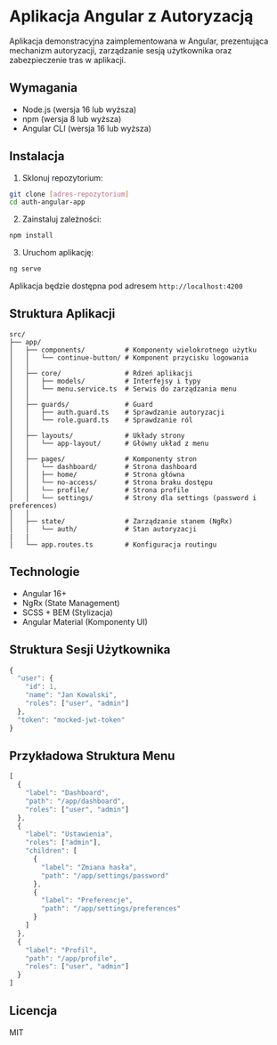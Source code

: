 # Aplikacja Angular z Autoryzacją

Aplikacja demonstracyjna zaimplementowana w Angular, prezentująca mechanizm autoryzacji, zarządzanie sesją użytkownika oraz zabezpieczenie tras w aplikacji.

## Wymagania

- Node.js (wersja 16 lub wyższa)
- npm (wersja 8 lub wyższa)
- Angular CLI (wersja 16 lub wyższa)

## Instalacja

1. Sklonuj repozytorium:
```bash
git clone [adres-repozytorium]
cd auth-angular-app
```

2. Zainstaluj zależności:
```bash
npm install
```

3. Uruchom aplikację:
```bash
ng serve
```

Aplikacja będzie dostępna pod adresem `http://localhost:4200`

## Struktura Aplikacji

```
src/
├── app/
│   ├── components/          # Komponenty wielokrotnego użytku
│   │   └── continue-button/ # Komponent przycisku logowania
│   │
│   ├── core/                # Rdzeń aplikacji
│   │   ├── models/          # Interfejsy i typy
│   │   └── menu.service.ts  # Serwis do zarządzania menu
│   │
│   ├── guards/              # Guard
│   │   ├── auth.guard.ts    # Sprawdzanie autoryzacji
│   │   └── role.guard.ts    # Sprawdzanie ról
│   │
│   ├── layouts/             # Układy strony
│   │   └── app-layout/      # Główny układ z menu
│   │
│   ├── pages/               # Komponenty stron
│   │   └── dashboard/       # Strona dashboard
│   │   ├── home/            # Strona główna
│   │   └── no-access/       # Strona braku dostępu
│   │   └── profile/         # Strona profile
│   │   └── settings/        # Strony dla settings (password i preferences)
│   │
│   ├── state/               # Zarządzanie stanem (NgRx)
│   │   └── auth/            # Stan autoryzacji
|   |
│   └── app.routes.ts        # Konfiguracja routingu
```

## Technologie

- Angular 16+
- NgRx (State Management)
- SCSS + BEM (Stylizacja)
- Angular Material (Komponenty UI)

## Struktura Sesji Użytkownika

```typescript
{
  "user": {
    "id": 1,
    "name": "Jan Kowalski",
    "roles": ["user", "admin"]
  },
  "token": "mocked-jwt-token"
}
```

## Przykładowa Struktura Menu

```typescript
[
  {
    "label": "Dashboard",
    "path": "/app/dashboard",
    "roles": ["user", "admin"]
  },
  {
    "label": "Ustawienia",
    "roles": ["admin"],
    "children": [
      {
        "label": "Zmiana hasła",
        "path": "/app/settings/password"
      },
      {
        "label": "Preferencje",
        "path": "/app/settings/preferences"
      }
    ]
  },
  {
    "label": "Profil",
    "path": "/app/profile",
    "roles": ["user", "admin"]
  }
]
```

## Licencja

MIT